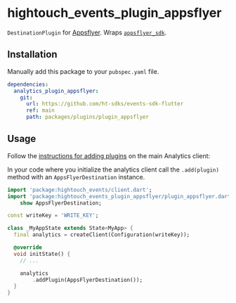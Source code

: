 # hightouch_events_plugin_appsflyer

`DestinationPlugin` for [Appsflyer](https://www.appsflyer.com/). Wraps [`appsflyer_sdk`](https://pub.dev/packages/appsflyer_sdk).

## Installation

Manually add this package to your `pubspec.yaml` file.

```yaml
dependencies:
  analytics_plugin_appsflyer:
    git:
      url: https://github.com/ht-sdks/events-sdk-flutter
      ref: main
      path: packages/plugins/plugin_appsflyer
```

## Usage

Follow the [instructions for adding plugins](https://github.com/ht-sdks/events-sdk-flutter_#adding-plugins) on the main Analytics client:

In your code where you initialize the analytics client call the `.add(plugin)` method with an `AppsFlyerDestination` instance.

```dart
import 'package:hightouch_events/client.dart';
import 'package:hightouch_events_plugin_appsflyer/plugin_appsflyer.dart'
    show AppsFlyerDestination;

const writeKey = 'WRITE_KEY';

class _MyAppState extends State<MyApp> {
  final analytics = createClient(Configuration(writeKey));

  @override
  void initState() {
    // ...

    analytics
        .addPlugin(AppsFlyerDestination());
  }
}
```
